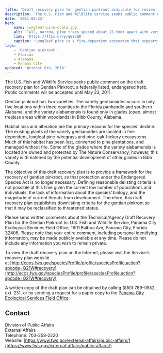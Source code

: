 ```yaml
---
title: 'Draft recovery plan for gentian pinkroot available for review'
description: 'The U.S. Fish and Wildlife Service seeks public comment on the draft recovery plan for Gentian Pinkroot, a federally listed, endangered herb.'
date: '2011-03-23'
hero:
    name: longleaf-pine-ocala.jpg
    alt: 'Tall, narrow, pine trees spaced about 25 feet apart with very sparse, dry grass in the understory.'
    link: 'https://flic.kr/p/qGYCdR'
    caption: 'Longleaf pine is a fire-dependent ecosystem that supports gentian pinkroot.'
tags:
    - 'Gentian pinkroot'
    - Florida
    - Alabama
    - Panama City
updated: 'October 6th, 2016'
---
```


The U.S. Fish and Wildlife Service seeks public comment on the draft recovery plan for Gentian Pinkroot, a federally listed, endangered herb. Public comments will be accepted until May 23, 2011.

Gentian pinkroot has two varieties: The variety gentianoides occurs in only five locations within three counties in the Florida panhandle and southern Alabama, and the variety alabamensis is found only in glades (open, almost treeless areas within woodlands) in Bibb County, Alabama.

Habitat loss and alteration are the primary reasons for the species’ decline. The existing plants of the variety gentianoides are located in fire-dependent, longleaf pine-wiregrass and pine-oak-hickory ecosystems. Much of this habitat has been lost, converted to pine plantations, and managed without fire. Some of the glades where the variety alabamensis is located are owned and protected by The Nature Conservancy; however, this variety is threatened by the potential development of other glades in Bibb County.

The objective of this draft recovery plan is to provide a framework for the recovery of gentian pinkroot, so that protection under the Endangered Species Act is no longer necessary. Defining reasonable delisting criteria is not possible at this time given the current low number of populations and individuals, the lack of information about the species’ biology, and the magnitude of current threats from development. Therefore, this draft recovery plan establishes downlisting criteria for the gentian pinkroot so that it may be reclassified to threatened status.

Please send written comments about the Technical/Agency Draft Recovery Plan for the Gentian Pinkroot to: U.S. Fish and Wildlife Service, Panama City Ecological Services Field Office, 1601 Balboa Ave, Panama City, Florida 32405. Please note that your entire comment, including personal identifying information, may be made publicly available at any time. Please do not include any information you wish to remain private.

To view the draft recovery plan on the Internet, please visit the Service’s recovery plan website at [http://ecos.fws.gov/speciesProfile/profile/speciesProfile.action?spcode=Q21W#recovery](http://ecos.fws.gov/speciesProfile/profile/speciesProfile.action?spcode=Q21W#recovery)

A written copy of the draft plan can be obtained by calling (850) 769–0552, ext. 231, or by sending a request for a paper copy to the [Panama City Ecological Services Field Office](http://www.fws.gov/panamacity/).

## Contact

Division of Public Affairs  
External Affairs  
Telephone: 703-358-2220  
Website: [https://www.fws.gov/external-affairs/public-affairs/](https://www.fws.gov/external-affairs/public-affairs/)
